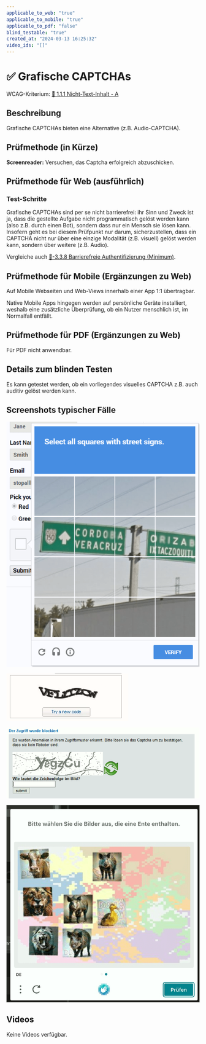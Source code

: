 ```yaml
---
applicable_to_web: "true"
applicable_to_mobile: "true"
applicable_to_pdf: "false"
blind_testable: "true"
created_at: "2024-03-13 16:25:32"
video_ids: "[]"
---
```


# ✅ Grafische CAPTCHAs

WCAG-Kriterium: [📜 1.1.1 Nicht-Text-Inhalt - A](..)

## Beschreibung

Grafische CAPTCHAs bieten eine Alternative (z.B. Audio-CAPTCHA).

## Prüfmethode (in Kürze)

**Screenreader:** Versuchen, das Captcha erfolgreich abzuschicken.

## Prüfmethode für Web (ausführlich)

### Test-Schritte

Grafische CAPTCHAs sind per se nicht barrierefrei: ihr Sinn und Zweck ist ja, dass die gestellte Aufgabe nicht programmatisch gelöst werden kann (also z.B. durch einen Bot), sondern dass nur ein Mensch sie lösen kann. Insofern geht es bei diesem Prüfpunkt nur darum, sicherzustellen, dass ein CAPTCHA nicht nur über eine einzige Modalität (z.B. visuell) gelöst werden kann, sondern über weitere (z.B. Audio).

Vergleiche auch [📜-3.3.8 Barrierefreie Authentifizierung (Minimum)](/de/wcag/3.3.8-barrierefreie-authentifizierung-minimum).

## Prüfmethode für Mobile (Ergänzungen zu Web)

Auf Mobile Webseiten und Web-Views innerhalb einer App 1:1 übertragbar.

Native Mobile Apps hingegen werden auf persönliche Geräte installiert, weshalb eine zusätzliche Überprüfung, ob ein Nutzer menschlich ist, im Normalfall entfällt.

## Prüfmethode für PDF (Ergänzungen zu Web)

Für PDF nicht anwendbar.

## Details zum blinden Testen

Es kann getestet werden, ob ein vorliegendes visuelles CAPTCHA z.B. auch auditiv gelöst werden kann.

## Screenshots typischer Fälle

![Google Recaptcha (mit Audio-Alternative)](images/google-recaptcha.png)

![Grafisches CAPTCHA](images/grafisches-captcha.png)

![Noch ein CAPTCHA](images/noch-ein-captcha.png)

![Ein CAPTCHA, bei dem man Tiere erkennen muss](images/ein-captcha-bei-dem-man-tiere-erkennen-muss.png)

## Videos

Keine Videos verfügbar.
